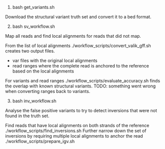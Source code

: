 1. bash get_variants.sh 

Download the structural variant truth set and convert it to a bed format.

2. bash sv_workflow.sh

Map all reads and find local alignments for reads that did not map. 

From the list of local alignments ./workflow_scripts/convert_valik_gff.sh creates two output files.
- var files with the original local alignments
- read ranges where the complete read is anchored to the reference based on the local alignments

For variants and read ranges ./workflow_scripts/evaluate_accuracy.sh finds the overlap with known structural variants.
TODO: something went wrong when converting ranges back to variants.

3. bash inv_workflow.sh 

Analyse the false positive variants to try to detect inversions that were not found in the truth set. 

Find reads that have local alignments on both strands of the reference ./workflow_scripts/find_inversions.sh 
Further narrow down the set of inversions by requiring multiple local alignments to anchor the read ./workflow_scripts/prepare_igv.sh

